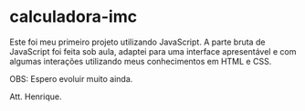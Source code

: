 # calculadora-imc

Este foi meu primeiro projeto utilizando JavaScript. A parte bruta de JavaScript foi feita sob aula, adaptei para uma interface apresentável e com algumas interações utilizando meus conhecimentos em HTML e CSS.

OBS: Espero evoluir muito ainda.

Att. Henrique.
